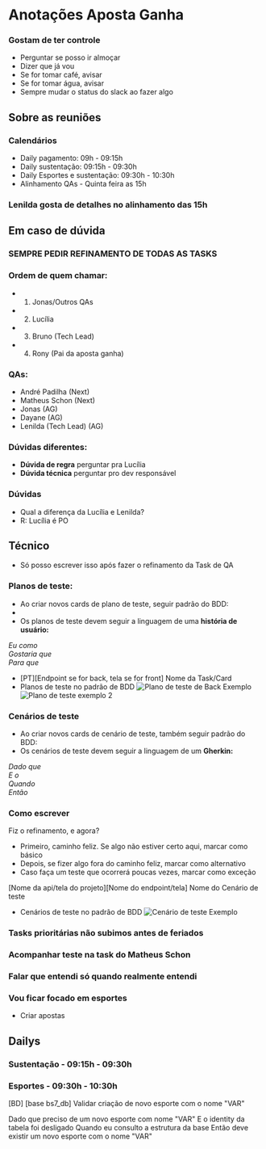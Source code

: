 # Anotações Aposta Ganha

### Gostam de ter controle

- Perguntar se posso ir almoçar
- Dizer que já vou
- Se for tomar café, avisar
- Se for tomar água, avisar
- Sempre mudar o status do slack ao fazer algo

## Sobre as reuniões

### Calendários

- Daily pagamento: 09h - 09:15h
- Daily sustentação: 09:15h - 09:30h
- Daily Esportes e sustentação: 09:30h - 10:30h
- Alinhamento QAs - Quinta feira as 15h

### Lenilda gosta de detalhes no alinhamento das 15h

## Em caso de dúvida

### <b>SEMPRE PEDIR REFINAMENTO DE TODAS AS TASKS</b>

### Ordem de quem chamar: 
- 1. Jonas/Outros QAs
- 2. Lucília
- 3. Bruno (Tech Lead)
- 4. Rony (Pai da aposta ganha)

### QAs:
- André Padilha (Next)
- Matheus Schon (Next)
- Jonas (AG)
- Dayane (AG)
- Lenilda (Tech Lead) (AG)

### Dúvidas diferentes:

- <b>Dúvida de regra</b> perguntar pra Lucília
- <b>Dúvida técnica</b> perguntar pro dev responsável

### Dúvidas

- Qual a diferença da Lucília e Lenilda?
- R: Lucília é PO

## Técnico

- Só posso escrever isso após fazer o refinamento da Task de QA

### Planos de teste: 

- Ao criar novos cards de plano de teste, seguir padrão do BDD:
- 
- Os planos de teste devem seguir a linguagem de uma **história de usuário:**

_Eu como_ <br>
_Gostaria que_ <br>
_Para que_ <br>
  
- [PT][Endpoint se for back, tela se for front] Nome da Task/Card
- Planos de teste no padrão de BDD
  ![Plano de teste de Back Exemplo](https://github.com/user-attachments/assets/c9e08aee-1387-4cb7-b444-885a2a5f9ace)
  ![Plano de teste exemplo 2](https://github.com/user-attachments/assets/81c8e79c-2e7b-4229-92c0-ab68cf92f021)

### Cenários de teste

- Ao criar novos cards de cenário de teste, também seguir padrão do BDD:
- Os cenários de teste devem seguir a linguagem de um **Gherkin:**

_Dado que_ <br>
_E o_ <br>
_Quando_ <br>
_Então_ <br>

### Como escrever

Fiz o refinamento, e agora?

- Primeiro, caminho feliz. Se algo não estiver certo aqui, marcar como básico
- Depois, se fizer algo fora do caminho feliz, marcar como alternativo
- Caso faça um teste que ocorrerá poucas vezes, marcar como exceção

[Nome da api/tela do projeto][Nome do endpoint/tela] Nome do Cenário de teste
- Cenários de teste no padrão de BDD
![Cenário de teste Exemplo](https://github.com/user-attachments/assets/210a7fa7-bbd8-4020-bcc6-93a409745076)

### Tasks prioritárias não subimos antes de feriados

### Acompanhar teste na task do Matheus Schon

### Falar que entendi só quando realmente entendi

### Vou ficar focado em esportes
- Criar apostas

## Dailys

### Sustentação - 09:15h - 09:30h

### Esportes - 09:30h - 10:30h

[BD] [base bs7_db] Validar criação de novo esporte com o nome "VAR"

Dado que preciso de um novo esporte com nome "VAR"
E o identity da tabela foi desligado
Quando eu consulto a estrutura da base
Então deve existir um  novo esporte com o nome "VAR"
